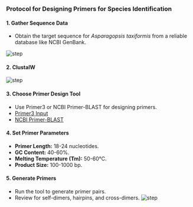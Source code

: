 ### Protocol for Designing Primers for Species Identification

#### 1. Gather Sequence Data
- Obtain the target sequence for *Asparagopsis taxiformis* from a reliable database like NCBI GenBank.

![step](images/step1.jpeg)

#### 2. ClustalW
![step](images/step2.png)


#### 3. Choose Primer Design Tool
- Use Primer3 or NCBI Primer-BLAST for designing primers.
- [Primer3 Input](http://primer3.ut.ee/)
- [NCBI Primer-BLAST](https://www.ncbi.nlm.nih.gov/tools/primer-blast/)


#### 4. Set Primer Parameters
- **Primer Length:** 18-24 nucleotides.
- **GC Content:** 40-60%.
- **Melting Temperature (Tm):** 50-60°C.
- **Product Size:** 100-1000 bp.

#### 5. Generate Primers
- Run the tool to generate primer pairs.
- Review for self-dimers, hairpins, and cross-dimers.
![step](images/final.png)



